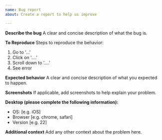 ```yaml
---
name: Bug report
about: Create a report to help us improve

---
```


**Describe the bug**
A clear and concise description of what the bug is.     
    
**To Reproduce**
Steps to reproduce the behavior:
1. Go to '...'
2. Click on '....'
3. Scroll down to '....'
4. See error

**Expected behavior**
A clear and concise description of what you expected to happen.

**Screenshots**
If applicable, add screenshots to help explain your problem.

**Desktop (please complete the following information):**
 - OS: [e.g. iOS]
 - Browser [e.g. chrome, safari]      
 - Version [e.g. 22]    

**Additional context**
Add any other context about the problem here.
